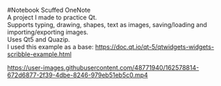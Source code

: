 #Notebook
Scuffed OneNote  
A project I made to practice Qt.  
Supports typing, drawing, shapes, text as images, saving/loading and importing/exporting images.  
Uses Qt5 and Quazip.  
I used this example as a base: https://doc.qt.io/qt-5/qtwidgets-widgets-scribble-example.html  

https://user-images.githubusercontent.com/48771940/162578814-672d6877-2f39-4dbe-8246-979eb51eb5c0.mp4
